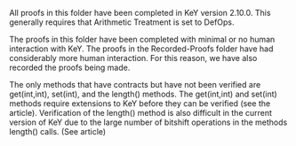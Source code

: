 All proofs in this folder have been completed in KeY version 2.10.0.
This generally requires that Arithmetic Treatment is set to DefOps. 

The proofs in this folder have been completed with minimal or no human interaction with KeY.
The proofs in the Recorded-Proofs folder have had considerably more human interaction. For this reason, we have also recorded the proofs being made.

The only methods that have contracts but have not been verified are get(int,int), set(int), and the length() methods.
The get(int,int) and set(int) methods require extensions to KeY before they can be verified (see the article).
Verification of the length() method is also difficult in the current version of KeY due to the large number of bitshift operations in the methods length() calls. (See article)